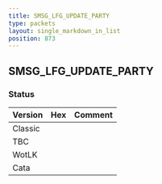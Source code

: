```yaml
---
title: SMSG_LFG_UPDATE_PARTY
type: packets
layout: single_markdown_in_list
position: 873
---
```


## SMSG_LFG_UPDATE_PARTY

### Status

Version | Hex | Comment
---------- | ---------- | ---------- 
Classic |  |  
TBC |  |  
WotLK |  |  
Cata |  |  
